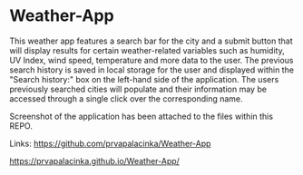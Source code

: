 # Weather-App

This weather app features a search bar for the city and a submit button that will display results for certain weather-related variables such as humidity, UV Index, wind speed, temperature and more data to the user. 
The previous search history is saved in local storage for the user and displayed within the "Search history:" box on the left-hand side of the application. The users previously searched cities will populate and their information may be accessed through a single click over the corresponding name. 

Screenshot of the application has been attached to the files within this REPO. 

Links: 
https://github.com/prvapalacinka/Weather-App

https://prvapalacinka.github.io/Weather-App/
